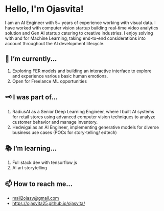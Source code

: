 

# Hello, I'm Ojasvita! 

I am an AI Engineer with 5+ years of experience working with visual data. I have worked with computer vision startup building real-time video analytics solution and Gen AI startup catering to creative industries. I enjoy solving with and for Machine Learning, taking end-to-end considerations into account throughout the AI development lifecycle.

## 🤔 I’m currently...
1. Exploring FER models and building an interactive interface to explore and experience various basic human emotions.
2. Open for Freelance ML opportunities
   
## 🗝️ I was part of...
1. RadiusAI as a Senior Deep Learning Engineer, where I built AI systems for retail stores using advanced computer vision techniques to analyze customer behavior and manage inventory.
2. Hedwigai as an AI Engineer, implementing generative models for diverse business use cases (POCs for story-telling/ edtech)
   
## 📚 I’m learning...
1. Full stack dev with tensorflow js
2. AI art storytelling

## 📫 How to reach me...
- mail2ojasv@gmail.com
- https://ojasvita25.github.io/ojasvita/

